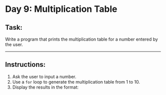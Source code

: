 # Day 9: Multiplication Table

## Task:  
Write a program that prints the multiplication table for a number entered by the user.

---

## Instructions:  
1. Ask the user to input a number.  
2. Use a `for` loop to generate the multiplication table from 1 to 10.  
3. Display the results in the format:
